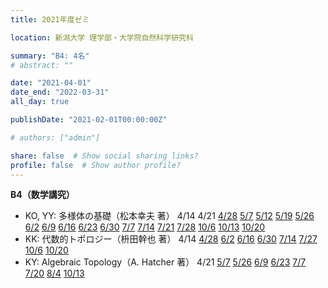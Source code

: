 ```yaml
---
title: 2021年度ゼミ

location: 新潟大学 理学部・大学院自然科学研究科

summary: "B4: 4名"
# abstract: ""

date: "2021-04-01"
date_end: "2022-03-31"
all_day: true

publishDate: "2021-02-01T00:00:00Z"

# authors: ["admin"]

share: false  # Show social sharing links?
profile: false  # Show author profile?
---
```

**B4（数学講究）**
- KO, YY: 多様体の基礎（松本幸夫 著）
	4/14
	4/21
	[4/28](https://youtu.be/QUtstuKEgfo)
	[5/7](https://youtu.be/aardPHgHQU4)
	[5/12](https://youtu.be/gobJBTay9-A)
	[5/19](https://youtu.be/9O57KCUr6DU)
	[5/26](https://youtu.be/yo4ZCRtfR_o)
	[6/2](https://youtu.be/pXHWNFeJ8r8)
	[6/9](https://youtu.be/0klbLJCOUyQ)
	[6/16](https://youtu.be/ZvdP9MS-j_Q)
	[6/23](https://youtu.be/00lJH214Fb8)
	[6/30](https://youtu.be/oIOtSDRHhL0)
	[7/7](https://youtu.be/a3mFAoOhXtE)
	[7/14](https://youtu.be/XKQNFrSWSkU)
	[7/21](https://youtu.be/_cpmt8IpTvE)
	[7/28](https://youtu.be/M7ck_Oggd18)
	[10/6](https://youtu.be/0IXAAej7Rao)
	[10/13](https://youtu.be/g9h_R2ArGbg)
	[10/20](https://youtu.be/ij7OKKT8eQE)
- KK: 代数的トポロジー（枡田幹也 著）
	4/14
	[4/28](https://youtu.be/x3q5wr7FwaM)
	[6/2](https://youtu.be/qd5hjUT1lcE)
	[6/16](https://youtu.be/qqTr8rhOXqE)
	[6/30](https://youtu.be/6bFq-CZDGU0)
	[7/14](https://youtu.be/CBEZd8fUeuk)
	[7/27](https://youtu.be/wba8YgmXLvA)
	[10/6](https://youtu.be/fL-2X3Qvzf4)
	[10/20](https://youtu.be/h9X-voPg3Gc)
- KY: Algebraic Topology（A. Hatcher 著）
	4/21
	[5/7](https://youtu.be/XV8rfGFiT8A)
	[5/26](https://youtu.be/VtBF3tr2XEA)
	[6/9](https://youtu.be/r9OkCqmR9pE)
	[6/23](https://youtu.be/NpHIOxVIsY8)
	[7/7](https://youtu.be/AfBHxhAyBq8)
	[7/20](https://youtu.be/RMsZUbo3wNs)
	[8/4](https://youtu.be/xOABAcecoBY)
	[10/13](https://youtu.be/vJ8DhObZNPY)
